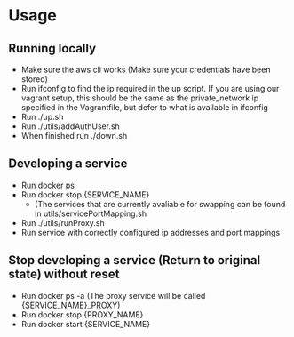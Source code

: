 # Usage
## Running locally
- Make sure the aws cli works (Make sure your credentials have been stored)
- Run ifconfig to find the ip required in the up script. If you are using our vagrant setup, this should be the same as the private_network ip specified in the Vagrantfile, but defer to what is available in ifconfig
- Run ./up.sh
- Run ./utils/addAuthUser.sh
- When finished run ./down.sh

## Developing a service
- Run docker ps
- Run docker stop {SERVICE_NAME} 
  - (The services that are currently avaliable for swapping can be found in utils/servicePortMapping.sh
- Run ./utils/runProxy.sh
- Run service with correctly configured ip addresses and port mappings

## Stop developing a service (Return to original state) without reset
- Run docker ps -a (The proxy service will be called {SERVICE_NAME}_PROXY)
- Run docker stop {PROXY_NAME}
- Run docker start {SERVICE_NAME}
